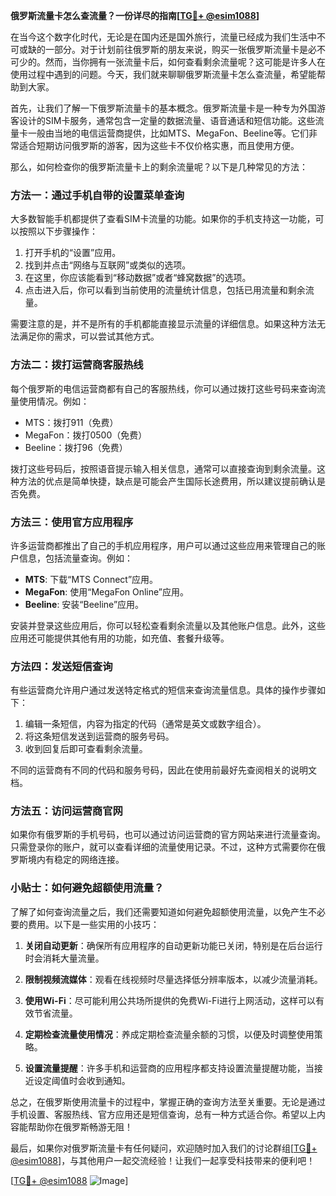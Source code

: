 **俄罗斯流量卡怎么查流量？一份详尽的指南[[TG💪+ @esim1088](https://t.me/s/esim1088)]**

在当今这个数字化时代，无论是在国内还是国外旅行，流量已经成为我们生活中不可或缺的一部分。对于计划前往俄罗斯的朋友来说，购买一张俄罗斯流量卡是必不可少的。然而，当你拥有一张流量卡后，如何查看剩余流量呢？这可能是许多人在使用过程中遇到的问题。今天，我们就来聊聊俄罗斯流量卡怎么查流量，希望能帮助到大家。

首先，让我们了解一下俄罗斯流量卡的基本概念。俄罗斯流量卡是一种专为外国游客设计的SIM卡服务，通常包含一定量的数据流量、语音通话和短信功能。这些流量卡一般由当地的电信运营商提供，比如MTS、MegaFon、Beeline等。它们非常适合短期访问俄罗斯的游客，因为这些卡不仅价格实惠，而且使用方便。

那么，如何检查你的俄罗斯流量卡上的剩余流量呢？以下是几种常见的方法：

### 方法一：通过手机自带的设置菜单查询

大多数智能手机都提供了查看SIM卡流量的功能。如果你的手机支持这一功能，可以按照以下步骤操作：

1. 打开手机的“设置”应用。
2. 找到并点击“网络与互联网”或类似的选项。
3. 在这里，你应该能看到“移动数据”或者“蜂窝数据”的选项。
4. 点击进入后，你可以看到当前使用的流量统计信息，包括已用流量和剩余流量。

需要注意的是，并不是所有的手机都能直接显示流量的详细信息。如果这种方法无法满足你的需求，可以尝试其他方式。

### 方法二：拨打运营商客服热线

每个俄罗斯的电信运营商都有自己的客服热线，你可以通过拨打这些号码来查询流量使用情况。例如：

- MTS：拨打911（免费）
- MegaFon：拨打0500（免费）
- Beeline：拨打96（免费）

拨打这些号码后，按照语音提示输入相关信息，通常可以直接查询到剩余流量。这种方法的优点是简单快捷，缺点是可能会产生国际长途费用，所以建议提前确认是否免费。

### 方法三：使用官方应用程序

许多运营商都推出了自己的手机应用程序，用户可以通过这些应用来管理自己的账户信息，包括流量查询。例如：

- **MTS**: 下载“MTS Connect”应用。
- **MegaFon**: 使用“MegaFon Online”应用。
- **Beeline**: 安装“Beeline”应用。

安装并登录这些应用后，你可以轻松查看剩余流量以及其他账户信息。此外，这些应用还可能提供其他有用的功能，如充值、套餐升级等。

### 方法四：发送短信查询

有些运营商允许用户通过发送特定格式的短信来查询流量信息。具体的操作步骤如下：

1. 编辑一条短信，内容为指定的代码（通常是英文或数字组合）。
2. 将这条短信发送到运营商的服务号码。
3. 收到回复后即可查看剩余流量。

不同的运营商有不同的代码和服务号码，因此在使用前最好先查阅相关的说明文档。

### 方法五：访问运营商官网

如果你有俄罗斯的手机号码，也可以通过访问运营商的官方网站来进行流量查询。只需登录你的账户，就可以查看详细的流量使用记录。不过，这种方式需要你在俄罗斯境内有稳定的网络连接。

### 小贴士：如何避免超额使用流量？

了解了如何查询流量之后，我们还需要知道如何避免超额使用流量，以免产生不必要的费用。以下是一些实用的小技巧：

1. **关闭自动更新**：确保所有应用程序的自动更新功能已关闭，特别是在后台运行时会消耗大量流量。
   
2. **限制视频流媒体**：观看在线视频时尽量选择低分辨率版本，以减少流量消耗。

3. **使用Wi-Fi**：尽可能利用公共场所提供的免费Wi-Fi进行上网活动，这样可以有效节省流量。

4. **定期检查流量使用情况**：养成定期检查流量余额的习惯，以便及时调整使用策略。

5. **设置流量提醒**：许多手机和运营商的应用程序都支持设置流量提醒功能，当接近设定阈值时会收到通知。

总之，在俄罗斯使用流量卡的过程中，掌握正确的查询方法至关重要。无论是通过手机设置、客服热线、官方应用还是短信查询，总有一种方式适合你。希望以上内容能帮助你在俄罗斯畅游无阻！

最后，如果你对俄罗斯流量卡有任何疑问，欢迎随时加入我们的讨论群组[[TG💪+ @esim1088](https://t.me/s/esim1088)]，与其他用户一起交流经验！让我们一起享受科技带来的便利吧！

[[TG💪+ @esim1088](https://t.me/s/esim1088) ![Image](https://i.postimg.cc/4NQfJmqS/Snipaste-2025-05-13-00-14-12.png)]